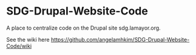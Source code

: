 # SDG-Drupal-Website-Code

A place to centralize code on the Drupal site sdg.lamayor.org.

See the wiki here https://github.com/angelamhkim/SDG-Drupal-Website-Code/wiki
